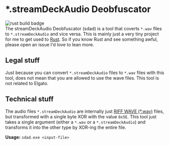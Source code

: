 # *.streamDeckAudio Deobfuscator
![rust build badge](https://github.com/wischi-chr/StreamDeckAudioDeobfuscator/actions/workflows/rust.yml/badge.svg)  
The streamDeckAudio Deobfuscator (sdad) is a tool that coverts `*.wav` files to `*.streamDeckAudio` and vice versa. This is mainly just a very tiny project for me to get used to [Rust](https://www.rust-lang.org/). So if you know Rust and see something awful, please open an issue I'd love to lean more.

## Legal stuff
Just because you can convert `*.streamDeckAudio` files to `*.wav` files with this tool, does not mean that you are allowed to use the wave files. This tool is not related to Elgato.

## Technical stuff
The audio files `*.streamDeckAudio` are internally just [RIFF WAVE (*.wav)](https://en.wikipedia.org/wiki/WAV) files, but transformed with a single byte XOR with the value `0x5E`.
This tool just takes a single argument (either a `*.wav` or a `*.streamDeckAudio`) and transforms it into the other type by XOR-ing the entire file.

**Usage:** `sdad.exe <input-file>`
